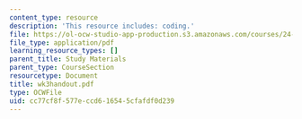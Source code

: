 ```yaml
---
content_type: resource
description: 'This resource includes: coding.'
file: https://ol-ocw-studio-app-production.s3.amazonaws.com/courses/24-964-topics-in-phonology-fall-2004/cc77cf8f577eccd616545cfafdf0d239_wk3handout.pdf
file_type: application/pdf
learning_resource_types: []
parent_title: Study Materials
parent_type: CourseSection
resourcetype: Document
title: wk3handout.pdf
type: OCWFile
uid: cc77cf8f-577e-ccd6-1654-5cfafdf0d239
---
```

